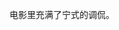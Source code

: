 电影里充满了宁式的调侃。






<!--stackedit_data:
eyJoaXN0b3J5IjpbMTA5Mjc5MDMzMCwtNDA0NTM4MjAsMTM2NT
Y2Mjc5NywxOTAxMTAwODgzXX0=
-->